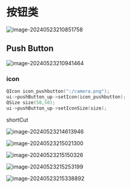 # 按钮类

![image-20240523210851758](C:\Users\30780\AppData\Roaming\Typora\typora-user-images\image-20240523210851758.png)

## Push Button

![image-20240523210941464](C:\Users\30780\AppData\Roaming\Typora\typora-user-images\image-20240523210941464.png)

### icon

```c++
QIcon icon_pushbutton(":/camera.png");
ui->pushButton_up->setIcon(icon_pushbutton);
QSize size(50,50);
ui->pushButton_up->setIconSize(size);
```

shortCut

![image-20240523214613946](C:\Users\30780\AppData\Roaming\Typora\typora-user-images\image-20240523214613946.png)

![image-20240523215021300](C:\Users\30780\AppData\Roaming\Typora\typora-user-images\image-20240523215021300.png)

![image-20240523215150326](C:\Users\30780\AppData\Roaming\Typora\typora-user-images\image-20240523215150326.png)

![image-20240523215253199](C:\Users\30780\AppData\Roaming\Typora\typora-user-images\image-20240523215253199.png)

![image-20240523215338892](C:\Users\30780\AppData\Roaming\Typora\typora-user-images\image-20240523215338892.png)
